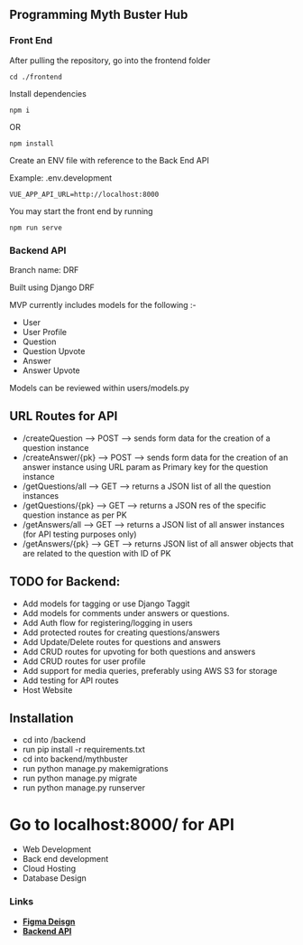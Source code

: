 ## Programming Myth Buster Hub

### Front End

After pulling the repository, go into the frontend folder

```
cd ./frontend
```

Install dependencies

```
npm i
```

OR

```
npm install
```

Create an ENV file with reference to the Back End API

Example: .env.development

```
VUE_APP_API_URL=http://localhost:8000
```

You may start the front end by running

```
npm run serve
```

### Backend API
Branch name: DRF


Built using Django DRF

MVP currently includes models for the following :-

- User
- User Profile
- Question
- Question Upvote
- Answer 
- Answer Upvote

Models can be reviewed within users/models.py

## URL Routes for API

- /createQuestion --> POST --> sends form data for the creation of a question instance
- /createAnswer/{pk} --> POST --> sends form data for the creation of an answer instance using URL param as Primary key for the question instance 
- /getQuestions/all --> GET --> returns a JSON list of all the question instances
- /getQuestions/{pk} --> GET --> returns a JSON res of the specific question instance as per PK
- /getAnswers/all --> GET --> returns a JSON list of all answer instances (for API testing purposes only)
- /getAnswers/{pk} --> GET --> returns JSON list of all answer objects that are related to the question with ID of PK

## TODO for Backend:

- Add models for tagging or use Django Taggit
- Add models for comments under answers or questions.
- Add Auth flow for registering/logging in users
- Add protected routes for creating questions/answers
- Add Update/Delete routes for questions and answers
- Add CRUD routes for upvoting for both questions and answers
- Add CRUD routes for user profile 
- Add support for media queries, preferably using AWS S3 for storage
- Add testing for API routes
- Host Website

## Installation

- cd into /backend
- run pip install -r requirements.txt
- cd into backend/mythbuster
- run python manage.py makemigrations
- run python manage.py migrate
- run python manage.py runserver


Go to localhost:8000/ for API
=======
- Web Development
- Back end development
- Cloud Hosting
- Database Design

### Links

- [**Figma Deisgn**](https://www.figma.com/file/WLTnyGZKwMNvhOSAfOfqhC/Web-UI?node-id=0%3A1)
- [**Backend API**](https://github.com/MayankJ99/MythBuster/tree/DRF)

